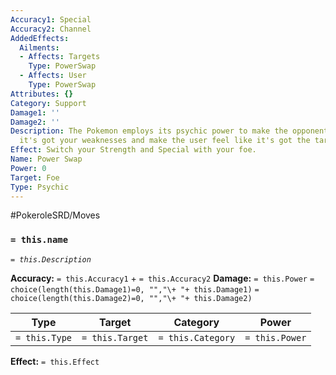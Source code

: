 ```yaml
---
Accuracy1: Special
Accuracy2: Channel
AddedEffects:
  Ailments:
  - Affects: Targets
    Type: PowerSwap
  - Affects: User
    Type: PowerSwap
Attributes: {}
Category: Support
Damage1: ''
Damage2: ''
Description: The Pokemon employs its psychic power to make the opponent feel like
  it's got your weaknesses and make the user feel like it's got the target's strength.
Effect: Switch your Strength and Special with your foe.
Name: Power Swap
Power: 0
Target: Foe
Type: Psychic
---
```


#PokeroleSRD/Moves

### `= this.name` 
*`= this.Description`*

**Accuracy:** `= this.Accuracy1` + `= this.Accuracy2`
**Damage:** `= this.Power` `= choice(length(this.Damage1)=0, "","\+ "+ this.Damage1)` `= choice(length(this.Damage2)=0, "","\+ "+ this.Damage2)`

| Type          | Target          | Category          | Power          |
| ------------- | --------------- | ----------------  | -------------- |
| `= this.Type` | `= this.Target` | `= this.Category` | `= this.Power` | 

**Effect:** `= this.Effect`